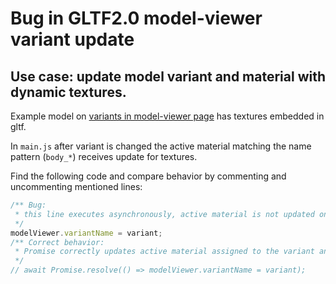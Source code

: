 # Bug in GLTF2.0 model-viewer variant update

## Use case: update model variant and material with dynamic textures.
Example model on [variants in model-viewer page](https://modelviewer.dev/examples/scenegraph/#variants) has textures embedded in gltf.

In `main.js` after variant is changed the active material matching the name pattern (`body_*`) receives update for textures.

Find the following code and compare behavior by commenting and uncommenting mentioned lines:
```js
/** Bug:
 * this line executes asynchronously, active material is not updated on time in findActiveMaterial
 */
modelViewer.variantName = variant;
/** Correct behavior:
 * Promise correctly updates active material assigned to the variant and resolved in the findActiveMaterial.
 */
// await Promise.resolve(() => modelViewer.variantName = variant);
```
